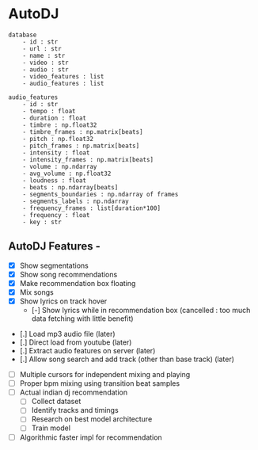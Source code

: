 # AutoDJ

```
database
    - id : str
    - url : str
    - name : str
    - video : str
    - audio : str
    - video_features : list
    - audio_features : list

audio_features
    - id : str
    - tempo : float
    - duration : float
    - timbre : np.float32
    - timbre_frames : np.matrix[beats]
    - pitch : np.float32
    - pitch_frames : np.matrix[beats]
    - intensity : float
    - intensity_frames : np.matrix[beats]
    - volume : np.ndarray
    - avg_volume : np.float32
    - loudness : float
    - beats : np.ndarray[beats]
    - segments_boundaries : np.ndarray of frames
    - segments_labels : np.ndarray
    - frequency_frames : list[duration*100]
    - frequency : float
    - key : str
```

## AutoDJ Features -
- [x] Show segmentations
- [x] Show song recommendations
- [x] Make recommendation box floating
- [x] Mix songs
- [x] Show lyrics on track hover
  - [-] Show lyrics while in recommendation box (cancelled : too much data fetching with little benefit)
- [.] Load mp3 audio file (later)
- [.] Direct load from youtube (later)
- [.] Extract audio features on server (later)
- [.] Allow song search and add track (other than base track) (later)
- [ ] Multiple cursors for independent mixing and playing
- [ ] Proper bpm mixing using transition beat samples
- [ ] Actual indian dj recommendation
  - [ ] Collect dataset
  - [ ] Identify tracks and timings
  - [ ] Research on best model architecture
  - [ ] Train model
- [ ] Algorithmic faster impl for recommendation
